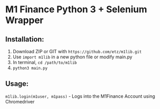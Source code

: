 # M1 Finance Python 3 + Selenium Wrapper

## Installation:

1. Download ZIP or GIT with ```https://github.com/etz/m1lib.git```
2. Use ```import m1lib``` in a new python file or modify main.py
3. In terminal, ```cd /path/to/m1lib```
4. `python3 main.py`

## Usage:

`m1lib.login(m1user, m1pass)` - Logs into the M1Finance Account using Chromedriver
